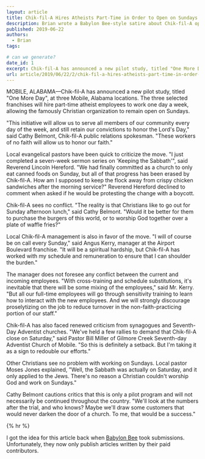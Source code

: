 ```yaml
---
layout: article
title: Chik-fil-A Hires Atheists Part-Time in Order to Open on Sundays
description: Brian wrote a Babylon Bee-style satire about Chik-fil-A opening on Sundays.
published: 2019-06-22
authors:
  - Brian
tags: 

# can we generate?
date_id: 1
excerpt: Chik-fil-A has announced a new pilot study, titled "One More Day", at three Mobile, Alabama locations.
url: article/2019/06/22/2/chik-fil-a-hires-atheists-part-time-in-order-to-open-on-sundays
---
```

MOBILE, ALABAMA—Chik-fil-A has announced a new pilot study, titled "One More Day", at three Mobile, Alabama locations. The three selected franchises will hire part-time atheist employees to work one day a week, allowing the famously Christian organization to remain open on Sundays.

"This initiative will allow us to serve all members of our community every day of the week, and still retain our convictions to honor the Lord's Day," said Cathy Belmont, Chik-fil-A public relations spokesman. "These workers of no faith will allow us to honor our faith."

Local evangelical pastors have been quick to criticize the move. "I just completed a seven-week sermon series on 'Keeping the Sabbath'", said Reverend Lincoln Hereford. "We had finally committed as a church to only eat canned foods on Sunday, but all of that progress has been erased by Chik-fil-A. How am I supposed to keep the flock away from crispy chicken sandwiches after the morning service?" Reverend Hereford declined to comment when asked if he would be protesting the change with a boycott.

Chik-fil-A sees no conflict. "The reality is that Christians like to go out for Sunday afternoon lunch," said Cathy Belmont. "Would it be better for them to purchase the burgers of this world, or to worship God together over a plate of waffle fries?"

Local Chik-fil-A management is also in favor of the move. "I will of course be on call every Sunday," said Angus Kerry, manager at the Airport Boulevard franchise. "It will be a spiritual hardship, but Chik-fil-A has worked with my schedule and remuneration to ensure that I can shoulder the burden."

The manager does not foresee any conflict between the current and incoming employees. "With cross-training and schedule substitutions, it's inevitable that there will be some mixing of the employees," said Mr. Kerry. "But all our full-time employees will go through sensitivity training to learn how to interact with the new employees. And we will strongly discourage proselytizing on the job to reduce turnover in the non-faith-practicing portion of our staff."

Chik-fil-A has also faced renewed criticism from synagogues and Seventh-Day Adventist churches. "We've held a few rallies to demand that Chik-fil-A close on Saturday," said Pastor Bill Miller of Gilmore Creek Seventh-day Adventist Church of Mobile. "So this is definitely a setback. But I'm taking it as a sign to redouble our efforts."

Other Christians see no problem with working on Sundays. Local pastor Moses Jones explained, "Well, the Sabbath was actually on Saturday, and it only applied to the Jews. There's no reason a Christian couldn't worship God and work on Sundays."

Cathy Belmont cautions critics that this is only a pilot program and will not necessarily be continued throughout the country. "We'll look at the numbers after the trial, and who knows? Maybe we'll draw some customers that would never darken the door of a church. To me, that would be a success."

{% hr %}

I got the idea for this article back when [Babylon Bee](https://babylonbee.com/) took submissions. Unfortunately, they now only publish articles written by their paid contributors.